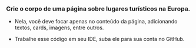 ### Crie o corpo de uma página sobre lugares turísticos na Europa.

- Nela, você deve focar apenas no conteúdo da página, adicionando textos, cards, imagens, entre outros.

- Trabalhe esse código em seu IDE, suba ele para sua conta no GitHub.
